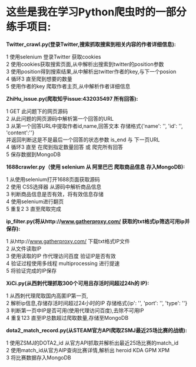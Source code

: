 # 这些是我在学习Python爬虫时的一部分练手项目:
    
 **Twitter_crawl.py(登录Twitter,搜索抓取搜索到相关内容的作者详细信息):**   
   
  1 使用selenium 登录Twitter 获取cookies   
  2 使用cookies获取搜索页面,从中解析出搜索到twitter的position参数  
  3 使用position得到搜索结果,从中解析出twitter作者的key,与下一个posion  
  4 循环3 直至爬到想要的数量    
  5 使用作者的key 爬取作者主页,从中解析作者详细信息  
  
  
 **ZhiHu_issue.py(爬取知乎issue:432035497 所有回答):**  
  
  1 GET 此问题下的网页源码  
  2 从此问题的网页源码中解析第一个回答的URL  
  3 从第一个回答URL中提取作者id,name,回答文本 存储格式{'name': '', 'id': '', 'content':''}  
    并返回判断这是不是最后一个回答的状态参数 is_end 与 下一页URL   
  4 循环3 直至 在爬到指定数量回答 或 爬完所有回答  
  5 保存数据到MongoDB 
  
   
   **1688crawler.py（使用 selenium 从 阿里巴巴 爬取商品信息 存入MongoDB):**  
    
  1 从使用selenium打开1688页面获取源码  
  2 使用 CSS选择器 从源码中解析商品信息  
  3 判断商品信息是否有效，将有效信息存储    
  4 使用selenium进行翻页  
  5 重复2 3 直至爬取完成  
 
   **ip_filter.py(将从http://www.gatherproxy.com/ 获取的txt格式ip筛选可用ip并保存):**  
    
  1 从http://www.gatherproxy.com/ 下载txt格式IP文件  
  2 从文件读取IP  
  3 使用读取的IP 作代理访问百度 验证IP是否有效   
  4 验证过程使用多线程 multiprocessing 进行提速  
  5 将验证完成的IP保存
   
  **XiCi.py(从西刺代理抓取300个可用且存活时间超过24h的 IP):**  
    
  1 从西刺代理爬取国内高匿IP第一页,  
  2 解析ip信息,存储存活时间超过24小时的IP 存储格式{ip': '', 'port': '', 'type': ''}  
  3 判断第一页中IP是否可用(使用代理访问百度),去除不可用IP  
  4 重复123 直至IP总数超过爬取数量,存储至MongoDB  
   
  **dota2_match_record.py(从STEAM官方API爬取ZSMJ最近25场比赛的战绩):**    
    
  1 使用ZSMJ的DOTA2_id 从官方API抓取并解析出最近25场比赛的match_id  
  2 使用match_id从官方AIP查询比赛详情,解析出 heroid KDA GPM XPM   
  3 将比赛数据存入MongoDB  
   
